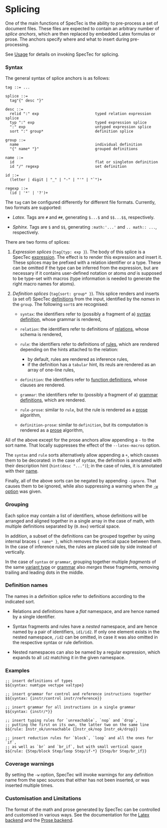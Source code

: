 # Splicing

One of the main functions of SpecTec is the ability to pre-process a set of document files.
These files are expected to contain an arbitrary number of *splice anchors*,
which are then replaced by embedded Latex formulas or prose.
The anchors specify where and what to insert during pre-processing.

See [Usage](Usage.md) for details on invoking SpecTec for splicing.


### Syntax

The general syntax of splice anchors is as follows:
```
tag ::= ...

splice ::=
  tag"{" desc "}"

desc ::=
  relid ":" exp                         typed relation expression splice
  typ ":" exp                           typed expression splice
  ":" exp                               untyped expression splice
  sort ":" group*                       definition splice

group ::=
  name                                  individual definition
  "{" name* "}"                         grouped definitions

name ::=
  id                                    flat or singleton definition
  id "/" regexp                         set definition

id ::=
  (letter | digit | "_" | "-" | "'" | "`")+

regexp ::=
  (id | '*' | '?')+
```

The `tag` can be configured differently for different file formats. Currently, two formats are supported:

* _Latex._ Tags are `#` and `##`, generating `$...$` and `$$...$$`, respectively.

* _Sphinx._ Tags are `$` and `$$`, generating `:math:'...'` and `.. math:: ...`, respectively.

There are two forms of splices:

1. _Expression splices_ (`tag{typ: exp }`). The body of this splice is a SpecTec [expression](Language.md#expressions). The effect is to render this expression and insert it. These splices may be prefixed with a relation identifier or a type. These can be omitted if the type can be inferred from the expression, but are necessary if it contains user-defined notation or atoms _and_ is supposed to be type-set with macros (type information is needed to generate the right macro names for atoms).

2. _Definition splices_ (`tag{sort: group* }`). This splice renders and inserts (a set of) SpecTec [definitions](Language.md#definitions) from the input, identified by the _names_ in the `group`. The following `sort`s are recognised:

   * `syntax`: the identifiers refer to (possibly a fragment of a) [syntax definition](Language.md#type-definitions), whose grammar is rendered,

   * `relation`: the identifiers refer to definitions of [relations](Language.md#relations-and-rules), whose schema is rendered,

   * `rule`: the identifiers refer to definitions of [rules](Language.md#relations-and-rules), which are rendered depending on the hints attached to the relation:
     * by default, rules are rendered as inference rules,
     * if the definition has a `tabular` hint, its reuls are rendered as an array of one-line rules,

   * `definition`: the identifiers refer to [function definitions](Language.md#functions), whose clauses are rendered.

   * `grammar`: the identifiers refer to (possibly a fragment of a) [grammar definitions](Language.md#grammars), which are rendered.

   * `rule-prose`: similar to `rule`, but the rule is rendered as a [prose](Prose.md) algorithm,

   * `definition-prose`: similar to `definition`, but its computation is rendered as a [prose](Prose.md) algorithm,

All of the above except for the prose anchors allow appending a `-` to the sort name.
That locally suppresses the effect of the `--latex-macros` option.

The `syntax` and `rule` sorts alternatively allow appending a `+`,
which causes them to be decorated:
in the case of syntax,
the definition is annotated with their description hint (`hint(desc "...")`);
in the case of rules,
it is annotated with their [name](#definition-names).

Finally, all of the above sorts can be negated by appending `-ignore`.
That causes them to be ignored,
while also suppressing a warning when the [`-w` option](Usage.md#splicing-mode) was given.


### Grouping

Each splice may contain a list of identifiers, whose definitions will be arranged and aligned together in a single array in the case of math, with multiple definitions separated by (`0.8ex`) vertical space.

In addition, a subset of the definitions can be grouped together by using internal braces `{ name* }`, which removes the vertical space between them. In the case of inference rules, the rules are placed side by side instead of vertically.

In the case of `syntax` or `grammar`, grouping together multiple *fragments* of the same [variant type](Language.md#variant-types) or [grammar](Language.md#grammars) also _merges_ these fragments, removing trailing and leading dots in the middle.


### Definition names

The names in a definition splice refer to definitions according to the indicated sort.

* Relations and definitions have a _flat_ namespace, and are hence named by a single identifier.

* Syntax fragments and rules have a _nested_ namespace, and are hence named by a pair of identifiers, `id1/id2`. If only one element exists in the nested namespace, `/id2` can be omitted, in case it was also omitted in the respective syntax or rule definition.

* Nested namespaces can also be named by a regular expression, which expands to all `id2` matching it in the given namespace.


### Examples

```
;; insert definitions of types
$${syntax: numtype vectype valtype}

;; insert grammar for control and reference instructions together
$${syntax: {instr/control instr/reference}}

;; insert grammar for all instructions in a single grammar
$${syntax: {instr/*}}

;; insert typing rules for `unreachable`, `nop` and `drop`,
;; putting the first on its own, the latter two on the same line
$${rule: Instr_ok/unreachable {Instr_ok/nop Instr_ok/drop}}

;; insert reduction rules for `block`, `loop` and all the ones for `if`,
;; as well as `br` and `br_if`, but with small vertical space
$${rule: {Step/block Step/loop Step/if-*} {Step/br Step/br_if}}
```


### Coverage warnings

By setting the `-w` option, SpecTec will invoke warnings for any definition name from the spec sources that either has not been inserted, or was inserted multiple times.


### Customisation and Limitations

The format of the math and prose generated by SpecTec can be controlled and customised in various ways.
See the documentation for the [Latex backend](Latex.md) and the [Prose backend](Prose.md).
